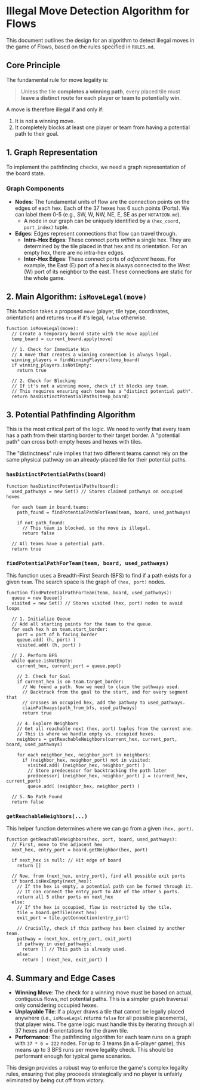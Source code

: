 # Illegal Move Detection Algorithm for Flows

This document outlines the design for an algorithm to detect illegal moves in the game of Flows, based on the rules specified in `RULES.md`.

## Core Principle

The fundamental rule for move legality is:
> Unless the tile **completes a winning path**, every placed tile must **leave a distinct route for each player or team to potentially win**.

A move is therefore illegal if and only if:
1.  It is not a winning move.
2.  It completely blocks at least one player or team from having a potential path to their goal.

## 1. Graph Representation

To implement the pathfinding checks, we need a graph representation of the board state.

### Graph Components

-   **Nodes**: The fundamental units of flow are the connection points on the edges of each hex. Each of the 37 hexes has 6 such points (Ports). We can label them 0-5 (e.g., SW, W, NW, NE, E, SE as per `NOTATION.md`).
    -   A node in our graph can be uniquely identified by a `(hex_coord, port_index)` tuple.
-   **Edges**: Edges represent connections that flow can travel through.
    -   **Intra-Hex Edges**: These connect ports *within* a single hex. They are determined by the tile placed in that hex and its orientation. For an empty hex, there are no intra-hex edges.
    -   **Inter-Hex Edges**: These connect ports of *adjacent* hexes. For example, the East (E) port of a hex is always connected to the West (W) port of its neighbor to the east. These connections are static for the whole game.

## 2. Main Algorithm: `isMoveLegal(move)`

This function takes a proposed `move` (player, tile type, coordinates, orientation) and returns `true` if it's legal, `false` otherwise.

```
function isMoveLegal(move):
  // Create a temporary board state with the move applied
  temp_board = current_board.apply(move)

  // 1. Check for Immediate Win
  // A move that creates a winning connection is always legal.
  winning_players = findWinningPlayers(temp_board)
  if winning_players.isNotEmpty:
    return true

  // 2. Check for Blocking
  // If it's not a winning move, check if it blocks any team.
  // This requires ensuring each team has a "distinct potential path".
  return hasDistinctPotentialPaths(temp_board)
```

## 3. Potential Pathfinding Algorithm

This is the most critical part of the logic. We need to verify that every team has a path from their starting border to their target border. A "potential path" can cross both empty hexes and hexes with tiles.

The "distinctness" rule implies that two different teams cannot rely on the same physical pathway on an already-placed tile for their potential paths.

### `hasDistinctPotentialPaths(board)`

```
function hasDistinctPotentialPaths(board):
  used_pathways = new Set() // Stores claimed pathways on occupied hexes

  for each team in board.teams:
    path_found = findPotentialPathForTeam(team, board, used_pathways)

    if not path_found:
      // This team is blocked, so the move is illegal.
      return false

  // All teams have a potential path.
  return true
```

### `findPotentialPathForTeam(team, board, used_pathways)`

This function uses a Breadth-First Search (BFS) to find if a path exists for a given `team`. The search space is the graph of `(hex, port)` nodes.

```
function findPotentialPathForTeam(team, board, used_pathways):
  queue = new Queue()
  visited = new Set() // Stores visited (hex, port) nodes to avoid loops

  // 1. Initialize Queue
  // Add all starting points for the team to the queue.
  for each hex h on team.start_border:
    port = port_of_h_facing_border
    queue.add( (h, port) )
    visited.add( (h, port) )

  // 2. Perform BFS
  while queue.isNotEmpty:
    current_hex, current_port = queue.pop()

    // 3. Check for Goal
    if current_hex is on team.target_border:
      // We found a path. Now we need to claim the pathways used.
      // Backtrack from the goal to the start, and for every segment that
      // crosses an occupied hex, add the pathway to used_pathways.
      claimPathways(path_from_bfs, used_pathways)
      return true

    // 4. Explore Neighbors
    // Get all reachable next (hex, port) tuples from the current one.
    // This is where we handle empty vs. occupied hexes.
    neighbors = getReachableNeighbors(current_hex, current_port, board, used_pathways)

    for each neighbor_hex, neighbor_port in neighbors:
      if (neighbor_hex, neighbor_port) not in visited:
        visited.add( (neighbor_hex, neighbor_port) )
        // Store predecessor for backtracking the path later
        predecessor[ (neighbor_hex, neighbor_port) ] = (current_hex, current_port)
        queue.add( (neighbor_hex, neighbor_port) )

  // 5. No Path Found
  return false
```

### `getReachableNeighbors(...)`

This helper function determines where we can go from a given `(hex, port)`.

```
function getReachableNeighbors(hex, port, board, used_pathways):
  // First, move to the adjacent hex
  next_hex, entry_port = board.getNeighbor(hex, port)

  if next_hex is null: // Hit edge of board
    return []

  // Now, from (next_hex, entry_port), find all possible exit ports
  if board.isHexEmpty(next_hex):
    // If the hex is empty, a potential path can be formed through it.
    // It can connect the entry_port to ANY of the other 5 ports.
    return all 5 other ports on next_hex
  else:
    // If the hex is occupied, flow is restricted by the tile.
    tile = board.getTile(next_hex)
    exit_port = tile.getConnection(entry_port)

    // Crucially, check if this pathway has been claimed by another team.
    pathway = (next_hex, entry_port, exit_port)
    if pathway in used_pathways:
      return [] // This path is already used.
    else:
      return [ (next_hex, exit_port) ]
```

## 4. Summary and Edge Cases

-   **Winning Move**: The check for a winning move must be based on actual, contiguous flows, not potential paths. This is a simpler graph traversal only considering occupied hexes.
-   **Unplayable Tile**: If a player draws a tile that cannot be legally placed anywhere (i.e., `isMoveLegal` returns `false` for all possible placements), that player wins. The game logic must handle this by iterating through all 37 hexes and 6 orientations for the drawn tile.
-   **Performance**: The pathfinding algorithm for each team runs on a graph with `37 * 6 = 222` nodes. For up to 3 teams (in a 6-player game), this means up to 3 BFS runs per move legality check. This should be performant enough for typical game scenarios.

This design provides a robust way to enforce the game's complex legality rules, ensuring that play proceeds strategically and no player is unfairly eliminated by being cut off from victory.
